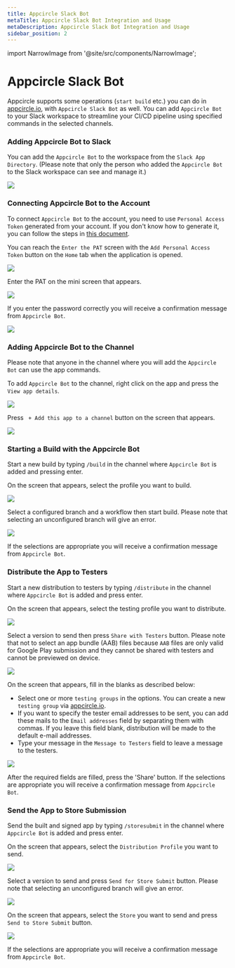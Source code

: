 ```yaml
---
title: Appcircle Slack Bot
metaTitle: Appcircle Slack Bot Integration and Usage
metaDescription: Appcircle Slack Bot Integration and Usage
sidebar_position: 2
---
```


import NarrowImage from '@site/src/components/NarrowImage';

# Appcircle Slack Bot

Appcircle supports some operations (`start build` etc.) you can do in [appcircle.io](https://my.appcircle.io/), with `Appcircle Slack Bot` as well. You can add `Appcircle Bot` to your Slack workspace to streamline your CI/CD pipeline using specified commands in the selected channels.

### Adding Appcircle Bot to Slack

You can add the `Appcircle Bot` to the workspace from the `Slack App Directory`. (Please note that only the person who added the `Appcircle Bot` to the Slack workspace can see and manage it.)

![](<https://cdn.appcircle.io/docs/assets/slack-bot-0.png>)

### Connecting Appcircle Bot to the Account

To connect `Appcircle Bot` to the account, you need to use `Personal Access Token` generated from your account. If you don't know how to generate it, you can follow the steps in [this document](../../appcircle-api/api-authentication.md).

You can reach the `Enter the PAT` screen with the `Add Personal Access Token` button on the `Home` tab when the application is opened.

![](<https://cdn.appcircle.io/docs/assets/slack-bot-1.png>)

Enter the PAT on the mini screen that appears.

![](<https://cdn.appcircle.io/docs/assets/slack-bot-2.png>)

If you enter the password correctly you will receive a confirmation message from `Appcircle Bot`.

![](<https://cdn.appcircle.io/docs/assets/slack-bot-3.png>)

### Adding Appcircle Bot to the Channel

Please note that anyone in the channel where you will add the `Appcircle Bot` can use the app commands.

To add `Appcircle Bot` to the channel, right click on the app and press the `View app details`.

![](<https://cdn.appcircle.io/docs/assets/slack-bot-4.png>)

Press ` + Add this app to a channel` button on the screen that appears.

![](<https://cdn.appcircle.io/docs/assets/slack-bot-5.png>)


### Starting a Build with the Appcircle Bot

Start a new build by typing `/build` in the channel where `Appcircle Bot` is added and pressing enter.

On the screen that appears, select the profile you want to build.

![](<https://cdn.appcircle.io/docs/assets/slack-bot-6.png>)

Select a configured branch and a workflow then start build. Please note that selecting an unconfigured branch will give an error.

![](<https://cdn.appcircle.io/docs/assets/slack-bot-7.png>)

If the selections are appropriate you will receive a confirmation message from `Appcircle Bot`.

### Distribute the App to Testers

Start a new distribution to testers by typing `/distribute`  in the channel where `Appcircle Bot` is added and press enter.

On the screen that appears, select the testing profile you want to distribute.

![](<https://cdn.appcircle.io/docs/assets/slack-bot-8.png>)

Select a version to send then press `Share with Testers` button. Please note that not to select an app bundle (AAB) files because `AAB` files are only valid for Google Play submission and they cannot be shared with testers and cannot be previewed on device.

![](<https://cdn.appcircle.io/docs/assets/slack-bot-9.png>)

On the screen that appears, fill in the blanks as described below:
- Select one or more `testing groups` in the options. You can create a new `testing group` via [appcircle.io](https://my.appcircle.io/).
- If you want to specify the tester email addresses to be sent, you can add these mails to the `Email addresses` field by separating them with commas. If you leave this field blank, distribution will be made to the default e-mail addresses.
- Type your message in the `Message to Testers` field to leave a  message to the testers.

![](<https://cdn.appcircle.io/docs/assets/slack-bot-10.png>)

After the required fields are filled, press the 'Share' button. If the selections are appropriate you will receive a confirmation message from `Appcircle Bot`.


### Send the App to Store Submission

Send the built and signed app by typing `/storesubmit` in the channel where `Appcircle Bot` is added and press enter.

On the screen that appears, select the `Distribution Profile` you want to send.

![](<https://cdn.appcircle.io/docs/assets/slack-bot-11.png>)

Select a version to send and press `Send for Store Submit` button. Please note that selecting an unconfigured branch will give an error.

![](<https://cdn.appcircle.io/docs/assets/slack-bot-12.png>)

On the screen that appears, select the `Store` you want to send and press `Send to Store Submit` button.

![](<https://cdn.appcircle.io/docs/assets/slack-bot-13.png>)

If the selections are appropriate you will receive a confirmation message from `Appcircle Bot`.